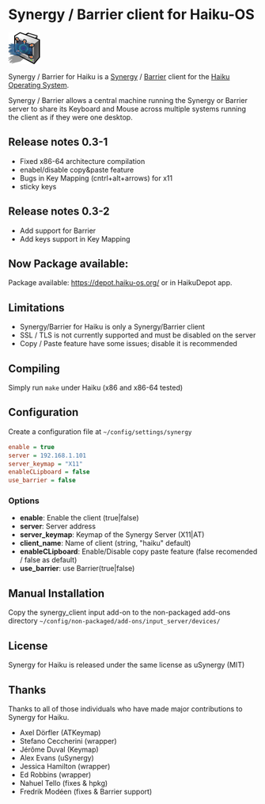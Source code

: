 # Synergy / Barrier client for Haiku-OS

![Synergy for Haiku](SynergyHaiku.png "Synergy for Haiku")

Synergy / Barrier for Haiku is a [Synergy](http://symless.com) / [Barrier](https://github.com/debauchee/barrier) client for the [Haiku Operating System](http://haiku-os.org).

Synergy / Barrier allows a central machine running the Synergy or Barrier server to share its Keyboard and Mouse across multiple systems running the client as if they were one desktop.

## Release notes 0.3-1
  - Fixed x86-64 architecture compilation
  - enabel/disable copy&paste feature
  - Bugs in Key Mapping (cntrl+alt+arrows) for x11
  - sticky keys

## Release notes 0.3-2
  - Add support for Barrier
  - Add keys support in Key Mapping 

## Now Package available:
Package available: https://depot.haiku-os.org/ or in HaikuDepot app.

## Limitations
  - Synergy/Barrier for Haiku is only a Synergy/Barrier client
  - SSL / TLS is not currently supported and must be disabled on the server
  - Copy / Paste feature have some issues; disable it is recommended

## Compiling
Simply run ```make``` under Haiku (x86 and x86-64 tested)

## Configuration
  Create a configuration file at ```~/config/settings/synergy```

  ```ini
  enable = true
  server = 192.168.1.101
  server_keymap = "X11"
  enableCLipboard = false
  use_barrier = false
  ```
### Options
  * **enable**: Enable the client (true|false)
  * **server**: Server address
  * **server_keymap**: Keymap of the Synergy Server (X11|AT)
  * **client_name**: Name of client (string, "haiku" default)
  * **enableCLipboard**: Enable/Disable copy paste feature (false recomended / false as default)
  * **use_barrier**: use Barrier(true|false)

## Manual Installation
Copy the synergy_client input add-on to the non-packaged add-ons directory ```~/config/non-packaged/add-ons/input_server/devices/```

## License
Synergy for Haiku is released under the same license as uSynergy (MIT)

## Thanks
Thanks to all of those individuals who have made major contributions to Synergy for Haiku.

* Axel Dörfler (ATKeymap)
* Stefano Ceccherini (wrapper)
* Jérôme Duval (Keymap)
* Alex Evans (uSynergy)
* Jessica Hamilton (wrapper)
* Ed Robbins (wrapper)
* Nahuel Tello (fixes & hpkg)
* Fredrik Modéen (fixes & Barrier support)


